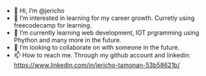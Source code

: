 - 👋 Hi, I’m @jericho
- 👀 I’m interested in learning for my career growth. Curretly using freecodecamp for learning.
- 🌱 I’m currently learning web development, IOT prgramming using Phython and many more in the future.
- 💞️ I’m looking to collaborate on with someone in the future.
- 📫 How to reach me. Through my github account and linkedin: https://www.linkedin.com/in/jericho-tamonan-53b58621b/

<!---
jericho-alt/jericho-alt is a ✨ special ✨ repository because its `README.md` (this file) appears on your GitHub profile.
You can click the Preview link to take a look at your changes.
--->
